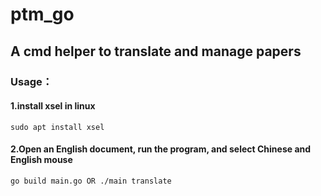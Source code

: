 # ptm_go
## A cmd helper to translate and manage papers

### Usage：
#### 1.install xsel in linux
```
sudo apt install xsel
```


#### 2.Open an English document, run the program, and select Chinese and English mouse
```
go build main.go OR ./main translate
```
